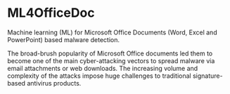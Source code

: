 # ML4OfficeDoc
Machine learning (ML) for Microsoft Office Documents (Word, Excel and PowerPoint) based malware detection.

The broad-brush popularity of Microsoft Office documents led them to become one of the main cyber-attacking vectors to 
spread malware via email attachments or web downloads. The increasing volume and complexity of the attacks impose huge challenges to traditional signature-based antivirus products. 

